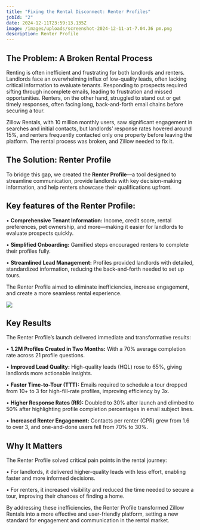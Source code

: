 ```yaml
---
title: "Fixing the Rental Disconnect: Renter Profiles"
jobId: "2"
date: 2024-12-11T23:59:13.135Z
image: /images/uploads/screenshot-2024-12-11-at-7.04.36 pm.png
description: Renter Profile
---
```

## **The Problem: A Broken Rental Process**

Renting is often inefficient and frustrating for both landlords and renters. Landlords face an overwhelming influx of low-quality leads, often lacking critical information to evaluate tenants. Responding to prospects required sifting through incomplete emails, leading to frustration and missed opportunities. Renters, on the other hand, struggled to stand out or get timely responses, often facing long, back-and-forth email chains before securing a tour.

Zillow Rentals, with 10 million monthly users, saw significant engagement in searches and initial contacts, but landlords’ response rates hovered around 15%, and renters frequently contacted only one property before leaving the platform. The rental process was broken, and Zillow needed to fix it.

## **The Solution: Renter Profile**

To bridge this gap, we created the **Renter Profile**—a tool designed to streamline communication, provide landlords with key decision-making information, and help renters showcase their qualifications upfront.

## Key features of the Renter Profile:

• **Comprehensive Tenant Information:** Income, credit score, rental preferences, pet ownership, and more—making it easier for landlords to evaluate prospects quickly.

• **Simplified Onboarding:** Gamified steps encouraged renters to complete their profiles fully.

• **Streamlined Lead Management:** Profiles provided landlords with detailed, standardized information, reducing the back-and-forth needed to set up tours.

The Renter Profile aimed to eliminate inefficiencies, increase engagement, and create a more seamless rental experience.

![](/images/uploads/screenshot-2024-12-11-at-7.04.36 pm.png)

## **Key Results**

The Renter Profile’s launch delivered immediate and transformative results:

• **1.2M Profiles Created in Two Months:** With a 70% average completion rate across 21 profile questions.

• **Improved Lead Quality:** High-quality leads (HQL) rose to 65%, giving landlords more actionable insights.

• **Faster Time-to-Tour (TTT):** Emails required to schedule a tour dropped from 10+ to 3 for high-fill-rate profiles, improving efficiency by 3x.

• **Higher Response Rates (RR):** Doubled to 30% after launch and climbed to 50% after highlighting profile completion percentages in email subject lines.

• **Increased Renter Engagement:** Contacts per renter (CPR) grew from 1.6 to over 3, and one-and-done users fell from 70% to 30%.

## **Why It Matters**

The Renter Profile solved critical pain points in the rental journey:

• For landlords, it delivered higher-quality leads with less effort, enabling faster and more informed decisions.

• For renters, it increased visibility and reduced the time needed to secure a tour, improving their chances of finding a home.

By addressing these inefficiencies, the Renter Profile transformed Zillow Rentals into a more effective and user-friendly platform, setting a new standard for engagement and communication in the rental market.
